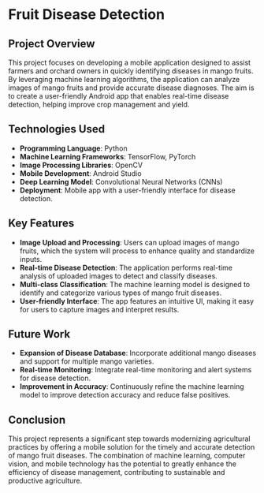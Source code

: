 # Fruit Disease Detection

## Project Overview

This project focuses on developing a mobile application designed to assist farmers and orchard owners in quickly identifying diseases in mango fruits. By leveraging machine learning algorithms, the application can analyze images of mango fruits and provide accurate disease diagnoses. The aim is to create a user-friendly Android app that enables real-time disease detection, helping improve crop management and yield.

## Technologies Used

- **Programming Language**: Python
- **Machine Learning Frameworks**: TensorFlow, PyTorch
- **Image Processing Libraries**: OpenCV
- **Mobile Development**: Android Studio
- **Deep Learning Model**: Convolutional Neural Networks (CNNs)
- **Deployment**: Mobile app with a user-friendly interface for disease detection.

## Key Features

- **Image Upload and Processing**: Users can upload images of mango fruits, which the system will process to enhance quality and standardize inputs.
- **Real-time Disease Detection**: The application performs real-time analysis of uploaded images to detect and classify diseases.
- **Multi-class Classification**: The machine learning model is designed to identify and categorize various types of mango fruit diseases.
- **User-friendly Interface**: The app features an intuitive UI, making it easy for users to capture images and interpret results.

## Future Work

- **Expansion of Disease Database**: Incorporate additional mango diseases and support for multiple mango varieties.
- **Real-time Monitoring**: Integrate real-time monitoring and alert systems for disease detection.
- **Improvement in Accuracy**: Continuously refine the machine learning model to improve detection accuracy and reduce false positives.

## Conclusion

This project represents a significant step towards modernizing agricultural practices by offering a mobile solution for the timely and accurate detection of mango fruit diseases. The combination of machine learning, computer vision, and mobile technology has the potential to greatly enhance the efficiency of disease management, contributing to sustainable and productive agriculture.
